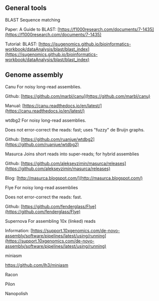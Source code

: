 ## General tools

<ss>BLAST</ss> Sequence matching

Paper: A Guide to BLAST: [https://f1000research.com/documents/7-1435](https://f1000research.com/documents/7-1435)

Tutorial: BLAST: [https://isugenomics.github.io/bioinformatics-workbook/dataAnalysis/blast/blast_index](https://isugenomics.github.io/bioinformatics-workbook/dataAnalysis/blast/blast_index)

## Genome assembly

<ss>Canu</ss> For noisy long-read assemblies.

Github: [https://github.com/marbl/canu](https://github.com/marbl/canu)

Manual: [https://canu.readthedocs.io/en/latest/](https://canu.readthedocs.io/en/latest/)

<ss>wtdbg2</ss> For noisy long-read assemblies.

Does not error-correct the reads: fast; uses "fuzzy" de Bruijn graphs.

Github: [https://github.com/ruanjue/wtdbg2](https://github.com/ruanjue/wtdbg2)

<ss>Masurca</ss> Joins short reads into super-reads; for hybrid assemblies

Github: [https://github.com/alekseyzimin/masurca/releases](https://github.com/alekseyzimin/masurca/releases)

Blog: [http://masurca.blogspot.com/](http://masurca.blogspot.com/)

<ss>Flye</ss> For noisy long-read assemblies

Does not error-correct the reads: fast.

Github: [https://github.com/fenderglass/Flye](https://github.com/fenderglass/Flye)

<ss>Supernova</ss> For assembling 10x (linked) reads

Information: [https://support.10xgenomics.com/de-novo-assembly/software/pipelines/latest/using/running](https://support.10xgenomics.com/de-novo-assembly/software/pipelines/latest/using/running)

<ss>miniasm</ss>

https://github.com/lh3/miniasm

<ss>Racon</ss>

<ss>Pilon</ss>


<ss>Nanopolish</ss>
